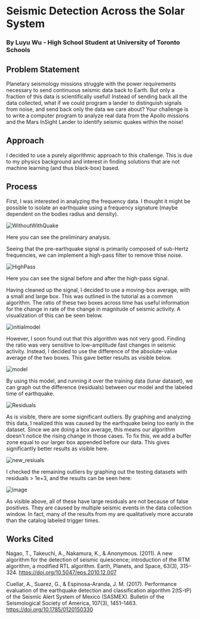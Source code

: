 # Seismic Detection Across the Solar System
### By Luyu Wu - High School Student at University of Toronto Schools


## Problem Statement
Planetary seismology missions struggle with the power requirements necessary to send continuous seismic data back to Earth. But only a fraction of this data is scientifically useful! Instead of sending back all the data collected, what if we could program a lander to distinguish signals from noise, and send back only the data we care about? Your challenge is to write a computer program to analyze real data from the Apollo missions and the Mars InSight Lander to identify seismic quakes within the noise!

## Approach
I decided to use a purely algorithmic approach to this challenge. This is due to my physics background and interest in finding solutions that are not machine learning (and thus black-box) based.


## Process
First, I was interested in analyzing the frequency data. I thought it might be possible to isolate an earthquake using a frequency signature (maybe dependent on the bodies radius and density).

![WithoutWithQuake](https://github.com/user-attachments/assets/ad05466d-cde1-44e4-a938-6dd100627af5)

Here you can see the preliminary analysis.

Seeing that the pre-earthquake signal is primarily composed of sub-Hertz frequencies, we can implement a high-pass filter to remove thise noise.

![HighPass](https://github.com/user-attachments/assets/b19280ce-51f8-457c-9c3d-93d67e1e70fd)

Here you can see the signal before and after the high-pass signal.

Having cleaned up the signal, I decided to use a moving-box average, with a small and large box. This was outlined in the tutorial as a common algorithm. The ratio of these two boxes across time has useful information for the change in rate of the change in magnitude of seismic activity. A visualization of this can be seen below.

![initialmodel](https://github.com/user-attachments/assets/2e6c3501-52ab-494b-a0b0-7a0b74fb8263)


However, I soon found out that this algorithm was not very good. Finding the ratio was very sensitive to low-amplitude fast changes in seismic activity. Instead, I decided to use the difference of the absolute-value average of the two boxes. This gave better results as visible below.

![model](https://github.com/user-attachments/assets/596571cd-e360-484c-971d-21e17fda10cf)

By using this model, and running it over the training data (lunar dataset), we can graph out the difference (residuals) between our model and the labeled time of earthquake.

![Residuals](https://github.com/user-attachments/assets/55fdea33-0e41-40b9-9a14-9cde7e740f32)

As is visible, there are some significant outliers.
By graphing and analyzing this data, I realized this was caused by the earthquake being too early in the dataset. Since we are doing a box average, this means our algorithm doesn't notice the rising change in those cases.
To fix this, we add a buffer zone equal to our larger box appended before our data. This gives significantly better results as visible here.

![new_resiuals](https://github.com/user-attachments/assets/8bb82164-4df5-4bf8-80b6-5bc42b26fcdd)

I checked the remaining outliers by graphing out the testing datasets with residuals > 1e+3, and the results can be seen here:

![image](https://github.com/user-attachments/assets/3543378a-cbbf-4afc-9ca5-f89b83e2565c)

As visible above, all of these have large residuals are not because of false positives. They are caused by multiple seismic events in the data collection window.
In fact, many of the results from my are qualitatively more accurate than the catalog labeled trigger times.


## Works Cited

Nagao, T., Takeuchi, A., Nakamura, K., & Anonymous. (2011). A new algorithm for the detection of seismic quiescence; introduction of the RTM algorithm, a modified RTL algorithm. Earth, Planets, and Space, 63(3), 315–324. https://doi.org/10.5047/eps.2010.12.007

  Cuellar, A., Suarez, G., & Espinosa-Aranda, J. M. (2017). Performance evaluation of the earthquake detection and classification algorithm 2(tS-tP) of the Seismic Alert System of Mexico (SASMEX). Bulletin of the Seismological Society of America, 107(3), 1451–1463. https://doi.org/10.1785/0120150330
